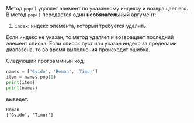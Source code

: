 
 
Метод `pop()` удаляет элемент по указанному индексу и возвращает его. В метод `pop()` передается один **необязательный** аргумент:

1. `index`: индекс элемента, который требуется удалить.

Если индекс не указан, то метод удаляет и возвращает последний элемент списка. Если список пуст или указан индекс за пределами диапазона, то во время выполнения происходит ошибка.

Следующий программный код:

```python
names = ['Gvido', 'Roman', 'Timur']
item = names.pop(1)
print(item)
print(names)
```

выведет:

```no-highlight
Roman
['Gvido', 'Timur']
```